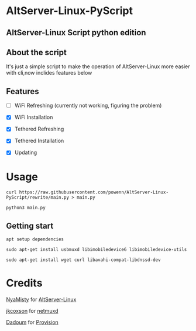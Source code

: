 # AltServer-Linux-PyScript
## AltServer-Linux Script python edition

## About the script 

It's just a simple script to make the operation of AltServer-Linux more easier with cli,now inclides features below

## Features

- [ ] WiFi Refreshing (currently not working, figuring the problem)
- [x] WiFi Installation
- [x] Tethered Refreshing
- [x] Tethered Installation
- [x] Updating


# Usage

`curl https://raw.githubusercontent.com/powenn/AltServer-Linux-PyScript/rewrite/main.py > main.py`

`python3 main.py`

## Getting start

`apt setup dependencies`
```
sudo apt-get install usbmuxd libimobiledevice6 libimobiledevice-utils
```
```
sudo apt-get install wget curl libavahi-compat-libdnssd-dev
```

# Credits

[NyaMisty](https://github.com/NyaMisty) for [AltServer-Linux](https://github.com/NyaMisty/AltServer-Linux)

[jkcoxson](https://github.com/jkcoxson) for [netmuxd](https://github.com/jkcoxson/netmuxd)

[Dadoum](https://github.com/Dadoum) for [Provision](https://github.com/Dadoum/Provision)
